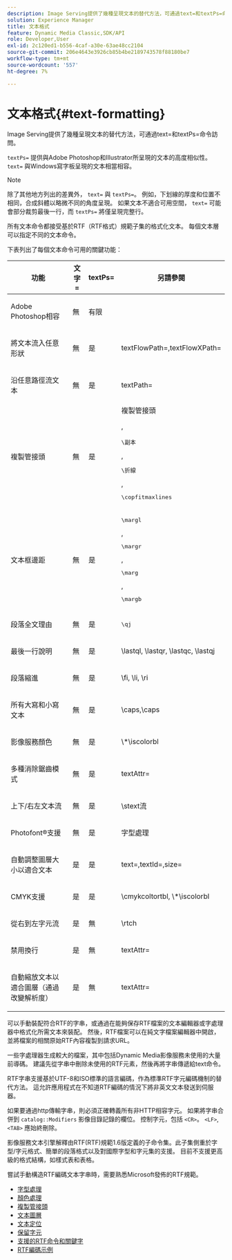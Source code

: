```yaml
---
description: Image Serving提供了幾種呈現文本的替代方法，可通過text=和textPs=命令訪問。
solution: Experience Manager
title: 文本格式
feature: Dynamic Media Classic,SDK/API
role: Developer,User
exl-id: 2c120ed1-b556-4caf-a30e-63ae48cc2104
source-git-commit: 206e4643e3926cb85b4be2189743578f88180be7
workflow-type: tm+mt
source-wordcount: '557'
ht-degree: 7%

---
```


# 文本格式{#text-formatting}

Image Serving提供了幾種呈現文本的替代方法，可通過text=和textPs=命令訪問。

`textPs=` 提供與Adobe Photoshop和Illustrator所呈現的文本的高度相似性。 `text=` 與Windows寫字板呈現的文本相當相容。

>[!NOTE]
>
>除了其他地方列出的差異外， `text=` 與 `textPs=`。 例如，下划線的厚度和位置不相同，合成斜體以略微不同的角度呈現。 如果文本不適合可用空間， `text=` 可能會部分裁剪最後一行，而 `textPs=` 將僅呈現完整行。

所有文本命令都接受基於RTF（RTF格式）規範子集的格式化文本。 每個文本層可以指定不同的文本命令。

下表列出了每個文本命令可用的關鍵功能：

<table id="table_9C41CBDA94C24805B538E5049B0137C6"> 
 <thead> 
  <tr> 
   <th class="entry"> <b> 功能</b> </th> 
   <th class="entry"> <b> 文字=</b> </th> 
   <th class="entry"> <b> textPs=</b> </th> 
   <th class="entry"> <b> 另請參閱</b> </th> 
  </tr> 
 </thead>
 <tbody> 
  <tr> 
   <td> <p> Adobe Photoshop相容 </p> </td> 
   <td> <p> 無 </p> </td> 
   <td> <p> 有限 </p> </td> 
   <td> <p> </p> </td> 
  </tr> 
  <tr> 
   <td> <p>將文本流入任意形狀 </p> </td> 
   <td> <p>無 </p> </td> 
   <td> <p>是 </p> </td> 
   <td> <p>textFlowPath=,textFlowXPath= </p> </td> 
  </tr> 
  <tr> 
   <td> <p>沿任意路徑流文本 </p> </td> 
   <td> <p>無 </p> </td> 
   <td> <p>是 </p> </td> 
   <td> <p>textPath= </p> </td> 
  </tr> 
  <tr> 
   <td> <p>複製管接頭 </p> </td> 
   <td> <p>無 </p> </td> 
   <td> <p>是 </p> </td> 
   <td> 複製管接頭 <p>, <pre>\副本</pre>, <pre>\折線</pre>, <pre>\copfitmaxlines</pre> </p> </td> 
  </tr> 
  <tr> 
   <td> <p>文本框邊距 </p> </td> 
   <td> <p>無 </p> </td> 
   <td> <p>是 </p> </td> 
   <td> <p><pre>\margl</pre>, <pre>\margr</pre>, <pre>\marg</pre>, <pre>\margb</pre> </p> </td> 
  </tr> 
  <tr> 
   <td> <p>段落全文理由 </p> </td> 
   <td> <p>無 </p> </td> 
   <td> <p>是 </p> </td> 
   <td> <p><pre>\qj</pre> </p> </td> 
  </tr> 
  <tr> 
   <td> <p>最後一行說明 </p> </td> 
   <td> <p>無 </p> </td> 
   <td> <p>是 </p> </td> 
   <td> <p>\lastql, \lastqr, \lastqc, \lastqj </p> </td> 
  </tr> 
  <tr> 
   <td> <p>段落縮進 </p> </td> 
   <td> <p>無 </p> </td> 
   <td> <p>是 </p> </td> 
   <td> <p>\fi, \li, \ri </p> </td> 
  </tr> 
  <tr> 
   <td> <p>所有大寫和小寫文本 </p> </td> 
   <td> <p>無 </p> </td> 
   <td> <p>是 </p> </td> 
   <td> <p>\caps,\caps </p> </td> 
  </tr> 
  <tr> 
   <td> <p>影像服務顏色 </p> </td> 
   <td> <p>無 </p> </td> 
   <td> <p>是 </p> </td> 
   <td> <p>\*\iscolorbl </p> </td> 
  </tr> 
  <tr> 
   <td> <p>多種消除鋸齒模式 </p> </td> 
   <td> <p>無 </p> </td> 
   <td> <p>是 </p> </td> 
   <td> <p>textAttr= </p> </td> 
  </tr> 
  <tr> 
   <td> <p>上下/右左文本流 </p> </td> 
   <td> <p>無 </p> </td> 
   <td> <p>是 </p> </td> 
   <td> <p>\stext流 </p> </td> 
  </tr> 
  <tr> 
   <td> <p>Photofont®支援 </p> </td> 
   <td> <p>無 </p> </td> 
   <td> <p>是 </p> </td> 
   <td> 字型處理 </td> 
  </tr> 
  <tr> 
   <td> <p>自動調整圖層大小以適合文本 </p> </td> 
   <td> <p>是 </p> </td> 
   <td> <p>是 </p> </td> 
   <td> <p>text=,textId=,size= </p> </td> 
  </tr> 
  <tr> 
   <td> <p>CMYK支援 </p> </td> 
   <td> <p>是 </p> </td> 
   <td> <p>是 </p> </td> 
   <td> <p>\cmykcoltortbl, \*\iscolorbl </p> </td> 
  </tr> 
  <tr> 
   <td> <p>從右到左字元流 </p> </td> 
   <td> <p>是 </p> </td> 
   <td> <p>無 </p> </td> 
   <td> <p>\rtch </p> </td> 
  </tr> 
  <tr> 
   <td> <p>禁用換行 </p> </td> 
   <td> <p>是 </p> </td> 
   <td> <p>無 </p> </td> 
   <td> <p>textAttr= </p> </td> 
  </tr> 
  <tr> 
   <td> <p>自動縮放文本以適合圖層（通過改變解析度） </p> </td> 
   <td> <p>是 </p> </td> 
   <td> <p>無 </p> </td> 
   <td> <p>textAttr= </p> </td> 
  </tr> 
 </tbody> 
</table>

可以手動裝配符合RTF的字串，或通過在能夠保存RTF檔案的文本編輯器或字處理器中格式化所需文本來裝配。 然後，RTF檔案可以在純文字檔案編輯器中開啟，並將檔案的相關原始RTF內容複製到請求URL。

一些字處理器生成較大的檔案，其中包括Dynamic Media影像服務未使用的大量前導碼。 建議先從字串中刪除未使用的RTF元素，然後再將字串傳遞給text命令。

RTF字串支援基於UTF-8和ISO標準的語言編碼，作為標準RTF字元編碼機制的替代方法。 這允許應用程式在不知道RTF編碼的情況下將非英文文本發送到伺服器。

如果要通過http傳輸字串，則必須正確轉義所有非HTTP相容字元。 如果將字串合併到 `catalog::Modifiers` 影像目錄記錄的欄位。 控制字元，包括 `<CR>`。 `<LF>`, `<TAB>` 應始終刪除。

影像服務文本引擎解釋由RTF(RTF)規範1.6版定義的子命令集。此子集側重於字型/字元格式、簡單的段落格式以及對國際字型和字元集的支援。 目前不支援更高級的格式結構，如樣式表和表格。

嘗試手動構造RTF編碼文本字串時，需要熟悉Microsoft發佈的RTF規範。

* [字型處理](r-font-handling.md)
* [顏色處理](r-color-handling.md)
* [複製管接頭](r-copy-fitting.md)
* [文本圖層](r-text-layers.md)
* [文本定位](r-text-positioning.md)
* [保留字元](r-reserved-characters.md)
* [支援的RTF命令和關鍵字](c-supported-rtf-commands-and-keywords/c-supported-rtf-commands-and-keywords.md)
* [RTF編碼示例](r-rtf-encoding-examples.md)
